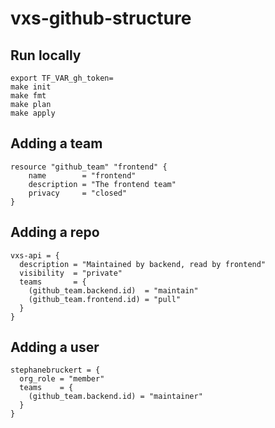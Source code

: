 # vxs-github-structure

## Run locally

    export TF_VAR_gh_token=
    make init
    make fmt
    make plan
    make apply

## Adding a team

    resource "github_team" "frontend" {
        name        = "frontend"
        description = "The frontend team"
        privacy     = "closed"
    }

## Adding a repo

    vxs-api = {
      description = "Maintained by backend, read by frontend"
      visibility  = "private"
      teams       = {
        (github_team.backend.id)  = "maintain"
        (github_team.frontend.id) = "pull"
      }
    }

## Adding a user

    stephanebruckert = {
      org_role = "member"
      teams    = {
        (github_team.backend.id) = "maintainer"
      }
    }
